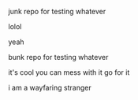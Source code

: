 junk repo for testing whatever

lolol

yeah

bunk repo for testing whatever

it's cool you can mess with it go for it

i am a wayfaring stranger
